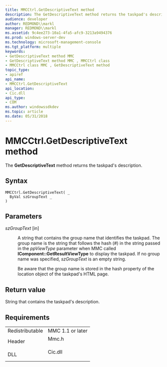 ```yaml
---
title: MMCCtrl.GetDescriptiveText method
description: The GetDescriptiveText method returns the taskpad's description.
audience: developer
author: REDMOND\\markl
manager: REDMOND\\markl
ms.assetid: 9c4ee273-10a1-4fa5-afc9-3213a9494376
ms.prod: windows-server-dev
ms.technology: microsoft-management-console
ms.tgt_platform: multiple
keywords:
- GetDescriptiveText method MMC
- GetDescriptiveText method MMC , MMCCtrl class
- MMCCtrl class MMC , GetDescriptiveText method
topic_type:
- apiref
api_name:
- MMCCtrl.GetDescriptiveText
api_location:
- Cic.dll
api_type:
- COM
ms.author: windowssdkdev
ms.topic: article
ms.date: 05/31/2018
---
```


# MMCCtrl.GetDescriptiveText method

The **GetDescriptiveText** method returns the taskpad's description.

## Syntax


```VB
MMCCtrl.GetDescriptiveText( _
  ByVal szGroupText _
)
```



## Parameters

<dl> <dt>

*szGroupText* \[in\]
</dt> <dd>

A string that contains the group name that identifies the taskpad. The group name is the string that follows the hash (\#) in the string passed in the *ppViewType* parameter when MMC called **IComponent::GetResultViewType** to display the taskpad. If no group name was specified, *szGroupText* is an empty string.

Be aware that the group name is stored in the hash property of the location object of the taskpad's HTML page.

</dd> </dl>

## Return value

String that contains the taskpad's description.

## Requirements



|                            |                                                                                    |
|----------------------------|------------------------------------------------------------------------------------|
| Redistributable<br/> | MMC 1.1 or later<br/>                                                        |
| Header<br/>          | <dl> <dt>Mmc.h</dt> </dl>   |
| DLL<br/>             | <dl> <dt>Cic.dll</dt> </dl> |



 

 






